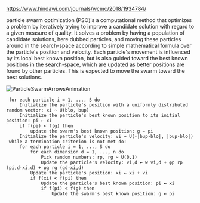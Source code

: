 https://www.hindawi.com/journals/wcmc/2018/1934784/

 particle swarm optimization (PSO)is a computational method that optimizes a problem by iteratively trying to improve a candidate solution with regard to a given measure of quality. It solves a problem by having a population of candidate solutions, here dubbed particles, and moving these particles around in the search-space according to simple mathematical formula over the particle's position and velocity. Each particle's movement is influenced by its local best known position, but is also guided toward the best known positions in the search-space, which are updated as better positions are found by other particles. This is expected to move the swarm toward the best solutions. 

 ![ParticleSwarmArrowsAnimation](https://github.com/ArkS0001/CloudSim/assets/113760964/496f5b1b-463d-4874-b90c-3f7eeeda7069)

     for each particle i = 1, ..., S do
         Initialize the particle's position with a uniformly distributed random vector: xi ~ U(blo, bup)
         Initialize the particle's best known position to its initial position: pi ← xi
         if f(pi) < f(g) then
             update the swarm's best known position: g ← pi
         Initialize the particle's velocity: vi ~ U(-|bup-blo|, |bup-blo|)
     while a termination criterion is not met do:
         for each particle i = 1, ..., S do
             for each dimension d = 1, ..., n do
                 Pick random numbers: rp, rg ~ U(0,1)
                 Update the particle's velocity: vi,d ← w vi,d + φp rp (pi,d-xi,d) + φg rg (gd-xi,d)
             Update the particle's position: xi ← xi + vi
             if f(xi) < f(pi) then
                 Update the particle's best known position: pi ← xi
                 if f(pi) < f(g) then
                     Update the swarm's best known position: g ← pi
